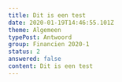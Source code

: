 ```yaml
---
title: Dit is een test
date: 2020-01-19T14:46:55.101Z
theme: Algemeen
typePost: Antwoord
group: Financien 2020-1
status: 2
answered: false
content: Dit is een test
---
```



